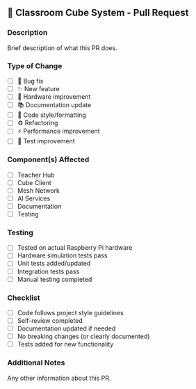 ## 🎲 Classroom Cube System - Pull Request

### Description
Brief description of what this PR does.

### Type of Change
- [ ] 🐛 Bug fix
- [ ] ✨ New feature  
- [ ] 🔧 Hardware improvement
- [ ] 📚 Documentation update
- [ ] 🎨 Code style/formatting
- [ ] ♻️ Refactoring
- [ ] ⚡ Performance improvement
- [ ] 🧪 Test improvement

### Component(s) Affected
- [ ] Teacher Hub
- [ ] Cube Client
- [ ] Mesh Network
- [ ] AI Services
- [ ] Documentation
- [ ] Testing

### Testing
- [ ] Tested on actual Raspberry Pi hardware
- [ ] Hardware simulation tests pass
- [ ] Unit tests added/updated
- [ ] Integration tests pass
- [ ] Manual testing completed

### Checklist
- [ ] Code follows project style guidelines
- [ ] Self-review completed
- [ ] Documentation updated if needed
- [ ] No breaking changes (or clearly documented)
- [ ] Tests added for new functionality

### Additional Notes
Any other information about this PR.